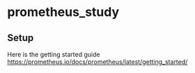 # prometheus_study
## Setup
Here is the getting started guide https://prometheus.io/docs/prometheus/latest/getting_started/
